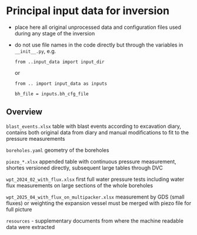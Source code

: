 # Principal input data for inversion

- place here all original unprocessed data and configuration files 
  used during any stage of the inversion

- do not use file names in the code directly but through
  the variables in `__init__.py`, e.g.

  ```
  from ..input_data import input_dir
  ```
  or
  ```
  from .. import input_data as inputs
  
  bh_file = inputs.bh_cfg_file
  ```
  
## Overview
`blast_events.xlsx` 
table with blast events according to excavation diary, contains both original data from diary
and manual modifications to fit to the pressure measurements
                  
`boreholes.yaml`
geometry of the boreholes

`piezo_*.xlsx`
appended table with continuous pressure measurement, shortes versioned directly, 
subsequent large tables through DVC

`wpt_2024_02_with_flux.xlsx`
first full water pressure tests including water flux measurements
on large sections of the whole boreholes

`wpt_2025_04_with_flux_on_multipacker.xlsx`
measurement by GDS (small fluxes) or weighting the expansion vessel
must be merged with piezo file for full picture


`resources` - supplementary documents from where the machine readable data were extracted 
